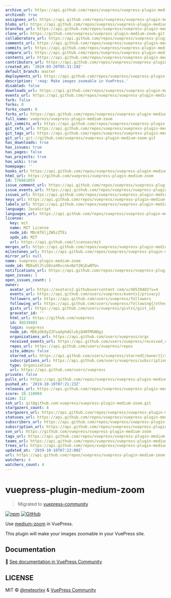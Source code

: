 ```yaml
---
archive_url: https://api.github.com/repos/vuepress/vuepress-plugin-medium-zoom/{archive_format}{/ref}
archived: true
assignees_url: https://api.github.com/repos/vuepress/vuepress-plugin-medium-zoom/assignees{/user}
blobs_url: https://api.github.com/repos/vuepress/vuepress-plugin-medium-zoom/git/blobs{/sha}
branches_url: https://api.github.com/repos/vuepress/vuepress-plugin-medium-zoom/branches{/branch}
clone_url: https://github.com/vuepress/vuepress-plugin-medium-zoom.git
collaborators_url: https://api.github.com/repos/vuepress/vuepress-plugin-medium-zoom/collaborators{/collaborator}
comments_url: https://api.github.com/repos/vuepress/vuepress-plugin-medium-zoom/comments{/number}
commits_url: https://api.github.com/repos/vuepress/vuepress-plugin-medium-zoom/commits{/sha}
compare_url: https://api.github.com/repos/vuepress/vuepress-plugin-medium-zoom/compare/{base}...{head}
contents_url: https://api.github.com/repos/vuepress/vuepress-plugin-medium-zoom/contents/{+path}
contributors_url: https://api.github.com/repos/vuepress/vuepress-plugin-medium-zoom/contributors
created_at: '2019-03-20T05:31:19Z'
default_branch: master
deployments_url: https://api.github.com/repos/vuepress/vuepress-plugin-medium-zoom/deployments
description: ':mag: Make images zoomable in VuePress.'
disabled: false
downloads_url: https://api.github.com/repos/vuepress/vuepress-plugin-medium-zoom/downloads
events_url: https://api.github.com/repos/vuepress/vuepress-plugin-medium-zoom/events
fork: false
forks: 0
forks_count: 0
forks_url: https://api.github.com/repos/vuepress/vuepress-plugin-medium-zoom/forks
full_name: vuepress/vuepress-plugin-medium-zoom
git_commits_url: https://api.github.com/repos/vuepress/vuepress-plugin-medium-zoom/git/commits{/sha}
git_refs_url: https://api.github.com/repos/vuepress/vuepress-plugin-medium-zoom/git/refs{/sha}
git_tags_url: https://api.github.com/repos/vuepress/vuepress-plugin-medium-zoom/git/tags{/sha}
git_url: git://github.com/vuepress/vuepress-plugin-medium-zoom.git
has_downloads: true
has_issues: true
has_pages: false
has_projects: true
has_wiki: true
homepage: ''
hooks_url: https://api.github.com/repos/vuepress/vuepress-plugin-medium-zoom/hooks
html_url: https://github.com/vuepress/vuepress-plugin-medium-zoom
id: 176661055
issue_comment_url: https://api.github.com/repos/vuepress/vuepress-plugin-medium-zoom/issues/comments{/number}
issue_events_url: https://api.github.com/repos/vuepress/vuepress-plugin-medium-zoom/issues/events{/number}
issues_url: https://api.github.com/repos/vuepress/vuepress-plugin-medium-zoom/issues{/number}
keys_url: https://api.github.com/repos/vuepress/vuepress-plugin-medium-zoom/keys{/key_id}
labels_url: https://api.github.com/repos/vuepress/vuepress-plugin-medium-zoom/labels{/name}
language: JavaScript
languages_url: https://api.github.com/repos/vuepress/vuepress-plugin-medium-zoom/languages
license:
  key: mit
  name: MIT License
  node_id: MDc6TGljZW5zZTEz
  spdx_id: MIT
  url: https://api.github.com/licenses/mit
merges_url: https://api.github.com/repos/vuepress/vuepress-plugin-medium-zoom/merges
milestones_url: https://api.github.com/repos/vuepress/vuepress-plugin-medium-zoom/milestones{/number}
mirror_url: null
name: vuepress-plugin-medium-zoom
node_id: MDEwOlJlcG9zaXRvcnkxNzY2NjEwNTU=
notifications_url: https://api.github.com/repos/vuepress/vuepress-plugin-medium-zoom/notifications{?since,all,participating}
open_issues: 1
open_issues_count: 1
owner:
  avatar_url: https://avatars2.githubusercontent.com/u/48539483?v=4
  events_url: https://api.github.com/users/vuepress/events{/privacy}
  followers_url: https://api.github.com/users/vuepress/followers
  following_url: https://api.github.com/users/vuepress/following{/other_user}
  gists_url: https://api.github.com/users/vuepress/gists{/gist_id}
  gravatar_id: ''
  html_url: https://github.com/vuepress
  id: 48539483
  login: vuepress
  node_id: MDEyOk9yZ2FuaXphdGlvbjQ4NTM5NDgz
  organizations_url: https://api.github.com/users/vuepress/orgs
  received_events_url: https://api.github.com/users/vuepress/received_events
  repos_url: https://api.github.com/users/vuepress/repos
  site_admin: false
  starred_url: https://api.github.com/users/vuepress/starred{/owner}{/repo}
  subscriptions_url: https://api.github.com/users/vuepress/subscriptions
  type: Organization
  url: https://api.github.com/users/vuepress
private: false
pulls_url: https://api.github.com/repos/vuepress/vuepress-plugin-medium-zoom/pulls{/number}
pushed_at: '2019-10-10T07:21:23Z'
releases_url: https://api.github.com/repos/vuepress/vuepress-plugin-medium-zoom/releases{/id}
score: 28.118969
size: 312
ssh_url: git@github.com:vuepress/vuepress-plugin-medium-zoom.git
stargazers_count: 4
stargazers_url: https://api.github.com/repos/vuepress/vuepress-plugin-medium-zoom/stargazers
statuses_url: https://api.github.com/repos/vuepress/vuepress-plugin-medium-zoom/statuses/{sha}
subscribers_url: https://api.github.com/repos/vuepress/vuepress-plugin-medium-zoom/subscribers
subscription_url: https://api.github.com/repos/vuepress/vuepress-plugin-medium-zoom/subscription
svn_url: https://github.com/vuepress/vuepress-plugin-medium-zoom
tags_url: https://api.github.com/repos/vuepress/vuepress-plugin-medium-zoom/tags
teams_url: https://api.github.com/repos/vuepress/vuepress-plugin-medium-zoom/teams
trees_url: https://api.github.com/repos/vuepress/vuepress-plugin-medium-zoom/git/trees{/sha}
updated_at: '2019-10-10T07:22:00Z'
url: https://api.github.com/repos/vuepress/vuepress-plugin-medium-zoom
watchers: 4
watchers_count: 4
---
```


# vuepress-plugin-medium-zoom

> Migrated to [vuepress-community](https://github.com/vuepress/vuepress-community)

[![npm](https://img.shields.io/npm/v/vuepress-plugin-medium-zoom.svg)](https://www.npmjs.com/package/vuepress-plugin-medium-zoom)
[![GitHub](https://img.shields.io/github/license/vuepress/vuepress-plugin-medium-zoom.svg)](https://github.com/vuepress/vuepress-plugin-medium-zoom/blob/master/LICENSE)

Use [medium-zoom](https://github.com/francoischalifour/medium-zoom) in VuePress.

This plugin will make your images zoomable in your VuePress site.

## Documentation

:book: [See documentation in VuePress Community](https://vuepress.github.io/plugins/medium-zoom.html)

## LICENSE

MIT &copy; [@meteorlxy](https://github.com/meteorlxy) & [VuePress Community](https://github.com/vuepress)
